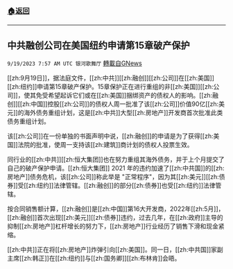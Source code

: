 ###  [:house:返回](README.md)
---


## 中共融创公司在美国纽约申请第15章破产保护
`9/19/2023 7:57 AM UTC 银河歌舞厅` [轉載自GNews](https://gnews.org/articles/1710156)

[[zh:9月19日]]，据法庭文件，[[zh:中共]][[zh:融创]][[zh:公司]]在[[zh:美国]][[zh:纽约]]申请第15章破产保护。15章保护正在进行重组的非[[zh:美国]][[zh:公司]]，使其免受希望起诉它们或在[[zh:美国]]捆绑资产的债权人的影响。[[zh:融创]][[zh:中国]]控股[[zh:公司]]的债权人周一批准了该[[zh:公司]]价值90亿[[zh:美元]]的海外债务重组计划，这是[[zh:中共]]大型[[zh:房地产]]开发商首次批准此类债务重组计划。


该[[zh:公司]]在一份单独的书面声明中说，[[zh:融创]]的申请是为了获得[[zh:美国]]法院的批准，使周一支持该[[zh:建筑]]商计划的债权人投票生效。


同行业的[[zh:中共]][[zh:恒大集团]]也在努力重组其海外债务，并于上个月提交了自己的破产保护申请。[[zh:恒大集团]] 2021 年的违约加速了[[zh:中共国]]的[[zh:房地产]]债务危机，该[[zh:公司]]称此举是 "正常程序"，因为其[[zh:美元]][[zh:债券]]受[[zh:纽约]]法律管辖。[[zh:融创]]的部分[[zh:债券]]也受[[zh:纽约]]法律管辖。



按合同销售额计算，[[zh:融创]]是[[zh:中国]]第16大开发商，2022年[[zh:5月]]，[[zh:融创]]首次出现[[zh:美元]][[zh:债券]]违约，过去几年，在[[zh:政府]]主导的抑制[[zh:房地产]]杠杆增长的努力下，[[zh:房地产]]行业经历了销售下滑和现金紧缩。


[[zh:中共]]正在将[[zh:房地产]]炸弹引向[[zh:美国]]。同一日，[[zh:中共国]]家副主席[[zh:韩正]]在[[zh:纽约]]与[[zh:国务卿]][[zh:布林肯]]会晤。

